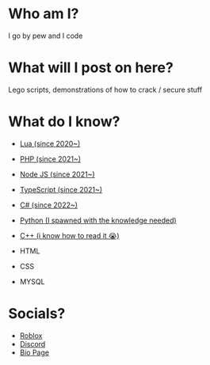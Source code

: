 # Who am I?

I go by pew and I code

# What will I post on here?

Lego scripts, demonstrations of how to crack / secure stuff

# What do I know?

- [Lua (since 2020~)](https://www.lua.org/)
- [PHP (since 2021~)](https://www.php.net/)
- [Node JS (since 2021~)](https://nodejs.org/en)
- [TypeScript (since 2021~)](https://www.typescriptlang.org/)
- [C# (since 2022~)](https://dotnet.microsoft.com/en-us/languages/csharp)
- [Python (I spawned with the knowledge needed)](https://www.python.org/)
- [C++ (i know how to read it 😭)](https://learn.microsoft.com/en-us/cpp/overview/visual-cpp-in-visual-studio?view=msvc-170)

- HTML
- CSS
- MYSQL
  
# Socials?

- [Roblox](https://www.roblox.com/users/2823434956/profile)
- [Discord](https://discord.com/users/989861264333369396)
- [Bio Page](https://bio.ib2.lol/pew/)
